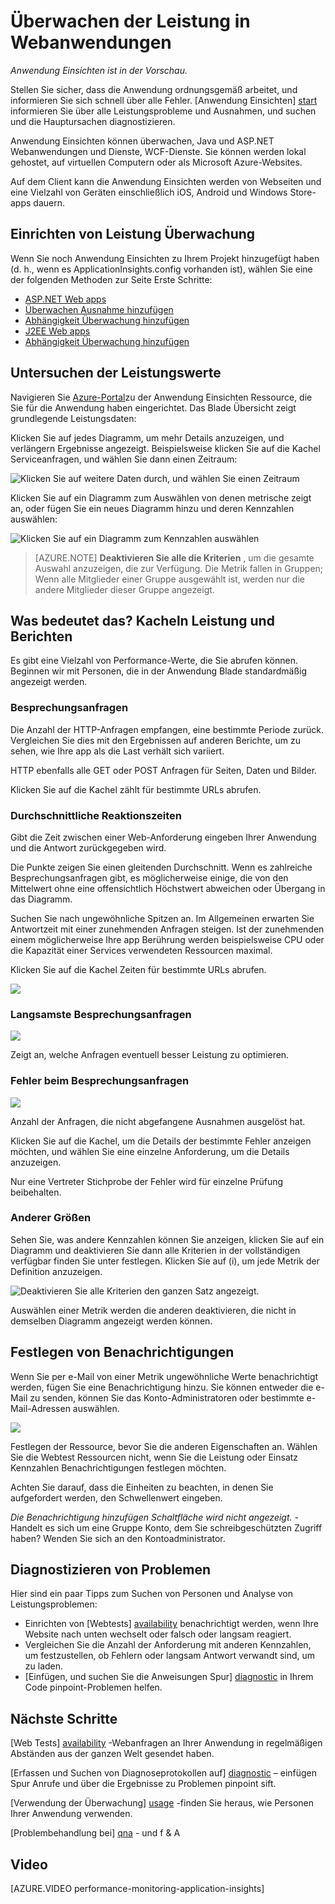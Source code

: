 <properties 
    pageTitle="Überwachen Sie Ihrer app Gesundheit und Verwendung mit Anwendung Einsichten" 
    description="Erste Schritte mit der Anwendung Einsichten. Verwendung, Verfügbarkeit und Leistung von Ihrem lokalen oder Microsoft Azure Applications zu analysieren." 
    services="application-insights" 
    documentationCenter=""
    authors="alancameronwills" 
    manager="douge"/>

<tags 
    ms.service="application-insights" 
    ms.workload="tbd" 
    ms.tgt_pltfrm="ibiza" 
    ms.devlang="na" 
    ms.topic="article" 
    ms.date="11/25/2015" 
    ms.author="awills"/>
 
# <a name="monitor-performance-in-web-applications"></a>Überwachen der Leistung in Webanwendungen

*Anwendung Einsichten ist in der Vorschau.*


Stellen Sie sicher, dass die Anwendung ordnungsgemäß arbeitet, und informieren Sie sich schnell über alle Fehler. [Anwendung Einsichten] [ start] informieren Sie über alle Leistungsprobleme und Ausnahmen, und suchen und die Hauptursachen diagnostizieren.

Anwendung Einsichten können überwachen, Java und ASP.NET Webanwendungen und Dienste, WCF-Dienste. Sie können werden lokal gehostet, auf virtuellen Computern oder als Microsoft Azure-Websites. 

Auf dem Client kann die Anwendung Einsichten werden von Webseiten und eine Vielzahl von Geräten einschließlich iOS, Android und Windows Store-apps dauern.


## <a name="a-namesetupaset-up-performance-monitoring"></a><a name="setup"></a>Einrichten von Leistung Überwachung

Wenn Sie noch Anwendung Einsichten zu Ihrem Projekt hinzugefügt haben (d. h., wenn es ApplicationInsights.config vorhanden ist), wählen Sie eine der folgenden Methoden zur Seite Erste Schritte:

* [ASP.NET Web apps](app-insights-asp-net.md)
 * [Überwachen Ausnahme hinzufügen](app-insights-asp-net-exceptions.md)
 * [Abhängigkeit Überwachung hinzufügen](app-insights-monitor-performance-live-website-now.md)
* [J2EE Web apps](app-insights-java-get-started.md)
 * [Abhängigkeit Überwachung hinzufügen](app-insights-java-agent.md)


## <a name="a-nameviewaexploring-performance-metrics"></a><a name="view"></a>Untersuchen der Leistungswerte

Navigieren Sie [Azure-Portal](https://portal.azure.com)zu der Anwendung Einsichten Ressource, die Sie für die Anwendung haben eingerichtet. Das Blade Übersicht zeigt grundlegende Leistungsdaten:



Klicken Sie auf jedes Diagramm, um mehr Details anzuzeigen, und verlängern Ergebnisse angezeigt. Beispielsweise klicken Sie auf die Kachel Serviceanfragen, und wählen Sie dann einen Zeitraum:


![Klicken Sie auf weitere Daten durch, und wählen Sie einen Zeitraum](./media/app-insights-web-monitor-performance/appinsights-48metrics.png)

Klicken Sie auf ein Diagramm zum Auswählen von denen metrische zeigt an, oder fügen Sie ein neues Diagramm hinzu und deren Kennzahlen auswählen:

![Klicken Sie auf ein Diagramm zum Kennzahlen auswählen](./media/app-insights-web-monitor-performance/appinsights-61perfchoices.png)

> [AZURE.NOTE] **Deaktivieren Sie alle die Kriterien** , um die gesamte Auswahl anzuzeigen, die zur Verfügung. Die Metrik fallen in Gruppen; Wenn alle Mitglieder einer Gruppe ausgewählt ist, werden nur die andere Mitglieder dieser Gruppe angezeigt.


## <a name="a-namemetricsawhat-does-it-all-mean-performance-tiles-and-reports"></a><a name="metrics"></a>Was bedeutet das? Kacheln Leistung und Berichten

Es gibt eine Vielzahl von Performance-Werte, die Sie abrufen können. Beginnen wir mit Personen, die in der Anwendung Blade standardmäßig angezeigt werden.


### <a name="requests"></a>Besprechungsanfragen

Die Anzahl der HTTP-Anfragen empfangen, eine bestimmte Periode zurück. Vergleichen Sie dies mit den Ergebnissen auf anderen Berichte, um zu sehen, wie Ihre app als die Last verhält sich variiert.

HTTP ebenfalls alle GET oder POST Anfragen für Seiten, Daten und Bilder.

Klicken Sie auf die Kachel zählt für bestimmte URLs abrufen.

### <a name="average-response-time"></a>Durchschnittliche Reaktionszeiten

Gibt die Zeit zwischen einer Web-Anforderung eingeben Ihrer Anwendung und die Antwort zurückgegeben wird.

Die Punkte zeigen Sie einen gleitenden Durchschnitt. Wenn es zahlreiche Besprechungsanfragen gibt, es möglicherweise einige, die von den Mittelwert ohne eine offensichtlich Höchstwert abweichen oder Übergang in das Diagramm.

Suchen Sie nach ungewöhnliche Spitzen an. Im Allgemeinen erwarten Sie Antwortzeit mit einer zunehmenden Anfragen steigen. Ist der zunehmenden einem möglicherweise Ihre app Berührung werden beispielsweise CPU oder die Kapazität einer Services verwendeten Ressourcen maximal.

Klicken Sie auf die Kachel Zeiten für bestimmte URLs abrufen.

![](./media/app-insights-web-monitor-performance/appinsights-42reqs.png)


### <a name="slowest-requests"></a>Langsamste Besprechungsanfragen

![](./media/app-insights-web-monitor-performance/appinsights-44slowest.png)

Zeigt an, welche Anfragen eventuell besser Leistung zu optimieren.


### <a name="failed-requests"></a>Fehler beim Besprechungsanfragen

![](./media/app-insights-web-monitor-performance/appinsights-46failed.png)

Anzahl der Anfragen, die nicht abgefangene Ausnahmen ausgelöst hat.

Klicken Sie auf die Kachel, um die Details der bestimmte Fehler anzeigen möchten, und wählen Sie eine einzelne Anforderung, um die Details anzuzeigen. 

Nur eine Vertreter Stichprobe der Fehler wird für einzelne Prüfung beibehalten.

### <a name="other-metrics"></a>Anderer Größen

Sehen Sie, was andere Kennzahlen können Sie anzeigen, klicken Sie auf ein Diagramm und deaktivieren Sie dann alle Kriterien in der vollständigen verfügbar finden Sie unter festlegen. Klicken Sie auf (i), um jede Metrik der Definition anzuzeigen.

![Deaktivieren Sie alle Kriterien den ganzen Satz angezeigt.](./media/app-insights-web-monitor-performance/appinsights-62allchoices.png)


Auswählen einer Metrik werden die anderen deaktivieren, die nicht in demselben Diagramm angezeigt werden können.

## <a name="set-alerts"></a>Festlegen von Benachrichtigungen

Wenn Sie per e-Mail von einer Metrik ungewöhnliche Werte benachrichtigt werden, fügen Sie eine Benachrichtigung hinzu. Sie können entweder die e-Mail zu senden, können Sie das Konto-Administratoren oder bestimmte e-Mail-Adressen auswählen.

![](./media/app-insights-web-monitor-performance/appinsights-413setMetricAlert.png)

Festlegen der Ressource, bevor Sie die anderen Eigenschaften an. Wählen Sie die Webtest Ressourcen nicht, wenn Sie die Leistung oder Einsatz Kennzahlen Benachrichtigungen festlegen möchten.

Achten Sie darauf, dass die Einheiten zu beachten, in denen Sie aufgefordert werden, den Schwellenwert eingeben.

*Die Benachrichtigung hinzufügen Schaltfläche wird nicht angezeigt.* -Handelt es sich um eine Gruppe Konto, dem Sie schreibgeschützten Zugriff haben? Wenden Sie sich an den Kontoadministrator.

## <a name="a-namediagnosisadiagnosing-issues"></a><a name="diagnosis"></a>Diagnostizieren von Problemen

Hier sind ein paar Tipps zum Suchen von Personen und Analyse von Leistungsproblemen:

* Einrichten von [Webtests] [ availability] benachrichtigt werden, wenn Ihre Website nach unten wechselt oder falsch oder langsam reagiert. 
* Vergleichen Sie die Anzahl der Anforderung mit anderen Kennzahlen, um festzustellen, ob Fehlern oder langsam Antwort verwandt sind, um zu laden.
* [Einfügen, und suchen Sie die Anweisungen Spur] [ diagnostic] in Ihrem Code pinpoint-Problemen helfen.

## <a name="a-namenextanext-steps"></a><a name="next"></a>Nächste Schritte

[Web Tests] [ availability] -Webanfragen an Ihrer Anwendung in regelmäßigen Abständen aus der ganzen Welt gesendet haben.

[Erfassen und Suchen von Diagnoseprotokollen auf] [ diagnostic] – einfügen Spur Anrufe und über die Ergebnisse zu Problemen pinpoint sift.

[Verwendung der Überwachung] [ usage] -finden Sie heraus, wie Personen Ihrer Anwendung verwenden.

[Problembehandlung bei] [ qna] - und f & A

## <a name="video"></a>Video

[AZURE.VIDEO performance-monitoring-application-insights]

<!--Link references-->

[availability]: app-insights-monitor-web-app-availability.md
[diagnostic]: app-insights-diagnostic-search.md
[greenbrown]: app-insights-asp-net.md
[qna]: app-insights-troubleshoot-faq.md
[redfield]: app-insights-monitor-performance-live-website-now.md
[start]: app-insights-overview.md
[usage]: app-insights-web-track-usage.md

 
